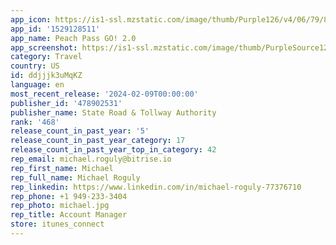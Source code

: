 ```yaml
---
app_icon: https://is1-ssl.mzstatic.com/image/thumb/Purple126/v4/06/79/82/067982ab-9b5a-e3a0-1c60-f01399388b42/AppIcon-0-0-1x_U007emarketing-0-7-0-0-85-220.png/1024x1024bb.png
app_id: '1529128511'
app_name: Peach Pass GO! 2.0
app_screenshot: https://is1-ssl.mzstatic.com/image/thumb/PurpleSource124/v4/b3/2f/de/b32fded9-98fd-735b-3b20-ffc9b9aae9e5/a5d028ab-cdb2-40c2-83c6-7b716afbfbb1_Simulator_Screen_Shot_-_iPhone_12_Pro_Max_-_2020-11-27_at_09.54.30.png/1284x2778bb.png
category: Travel
country: US
id: ddjjjk3uMqKZ
language: en
most_recent_release: '2024-02-09T00:00:00'
publisher_id: '478902531'
publisher_name: State Road & Tollway Authority
rank: '468'
release_count_in_past_year: '5'
release_count_in_past_year_category: 17
release_count_in_past_year_top_in_category: 42
rep_email: michael.roguly@bitrise.io
rep_first_name: Michael
rep_full_name: Michael Roguly
rep_linkedin: https://www.linkedin.com/in/michael-roguly-77376710
rep_phone: +1 949-233-3404
rep_photo: michael.jpg
rep_title: Account Manager
store: itunes_connect
---
```

